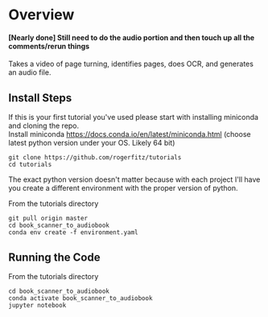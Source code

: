 # Overview
#### [Nearly done] Still need to do the audio portion and then touch up all the comments/rerun things  
Takes a video of page turning, identifies pages, does OCR, and generates an audio file.   
## Install Steps
If this is your first tutorial you've used please start with installing miniconda and cloning the repo.  
Install miniconda https://docs.conda.io/en/latest/miniconda.html (choose latest python version under your OS. Likely 64 bit)
```
git clone https://github.com/rogerfitz/tutorials
cd tutorials
```
The exact python version doesn't matter because with each project I'll have you create a different environment with the proper version of python.

From the tutorials directory
```
git pull origin master
cd book_scanner_to_audiobook
conda env create -f environment.yaml
```

## Running the Code
From the tutorials directory
```
cd book_scanner_to_audiobook
conda activate book_scanner_to_audiobook
jupyter notebook
```